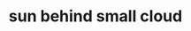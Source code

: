 ---
layout: travel&places
title: sun behind small cloud
emoji: sun_behind_small_cloud
permalink: 🌤.html
---